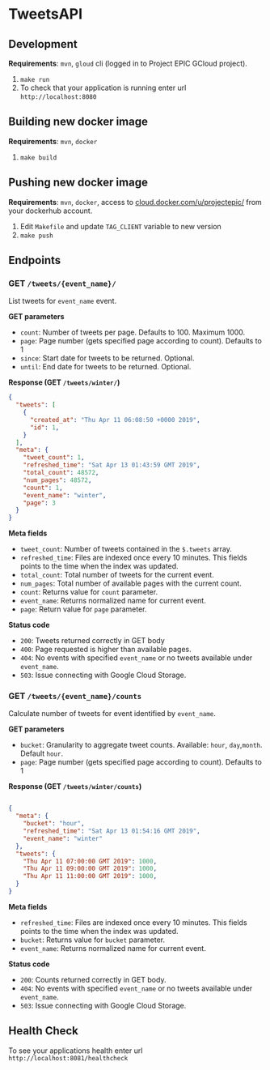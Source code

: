 # TweetsAPI

## Development

**Requirements**: `mvn`, `gloud` cli (logged in to Project EPIC GCloud project).


1. `make run`
1. To check that your application is running enter url `http://localhost:8080`



## Building new docker image

**Requirements**: `mvn`, `docker`

1. `make build`


## Pushing new docker image

**Requirements**: `mvn`, `docker`, access to [cloud.docker.com/u/projectepic/](https://cloud.docker.com/u/projectepic/) from your dockerhub account.

1. Edit `Makefile` and update `TAG_CLIENT` variable to new version
1. `make push`


## Endpoints

### GET `/tweets/{event_name}/`

List tweets for `event_name` event.

**GET parameters**
- `count`: Number of tweets per page. Defaults to 100. Maximum 1000.
- `page`: Page number (gets specified page according to count). Defaults to 1
- `since`: Start date for tweets to be returned. Optional.
- `until`: End date for tweets to be returned. Optional.


**Response (GET `/tweets/winter/`)**
```json
{
  "tweets": [
    {
      "created_at": "Thu Apr 11 06:08:50 +0000 2019",
      "id": 1,
    }
  ],
  "meta": {
    "tweet_count": 1,
    "refreshed_time": "Sat Apr 13 01:43:59 GMT 2019",
    "total_count": 48572,
    "num_pages": 48572,
    "count": 1,
    "event_name": "winter",
    "page": 3
  }
}
```
**Meta fields**

- `tweet_count`: Number of tweets contained in the `$.tweets` array.
- `refreshed_time`: Files are indexed once every 10 minutes. This fields points to the time when the index was updated.
- `total_count`: Total number of tweets for the current event.
- `num_pages`: Total number of available pages with the current count.
- `count`: Returns value for `count` parameter.
- `event_name`: Returns normalized name for current event.
- `page`: Return value for `page` parameter.

**Status code**

- `200`: Tweets returned correctly in GET body
- `400`: Page requested is higher than available pages.
- `404`: No events with specified `event_name` or no tweets available under `event_name`.
- `503`: Issue connecting with Google Cloud Storage.

### GET `/tweets/{event_name}/counts`

Calculate number of tweets for event identified by `event_name`.

**GET parameters**
- `bucket`: Granularity to aggregate tweet counts. Available: `hour`, `day`,`month`. Default `hour`.
- `page`: Page number (gets specified page according to count). Defaults to 1

**Response (GET `/tweets/winter/counts`)**
```json

{
  "meta": {
    "bucket": "hour",
    "refreshed_time": "Sat Apr 13 01:54:16 GMT 2019",
    "event_name": "winter"
  },
  "tweets": {
    "Thu Apr 11 07:00:00 GMT 2019": 1000,
    "Thu Apr 11 09:00:00 GMT 2019": 1000,
    "Thu Apr 11 11:00:00 GMT 2019": 1000,
  }
}
```

**Meta fields**

- `refreshed_time`: Files are indexed once every 10 minutes. This fields points to the time when the index was updated.
- `bucket`: Returns value for `bucket` parameter.
- `event_name`: Returns normalized name for current event.

**Status code**

- `200`: Counts returned correctly in GET body.
- `404`: No events with specified `event_name` or no tweets available under `event_name`.
- `503`: Issue connecting with Google Cloud Storage.


## Health Check


To see your applications health enter url `http://localhost:8081/healthcheck`

